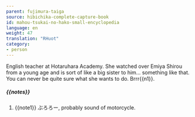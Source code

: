 ```yaml
---
parent: fujimura-taiga
source: hibichika-complete-capture-book
id: mahou-tsukai-no-hako-small-encyclopedia
language: en
weight: 47
translation: "RHuot"
category:
- person
---
```


English teacher at Hotaruhara Academy. She watched over Emiya Shirou from a young age and is sort of like a big sister to him… something like that. You can never be quite sure what she wants to do. Brrr{{n1}}.

##### {{notes}}

1. {{note1}} ぶろろー, probably sound of motorcycle.
